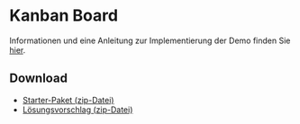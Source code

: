 # Kanban Board

Informationen und eine Anleitung zur Implementierung der Demo finden Sie [hier](https://regensburger-forscher.de/mme/Demos/kanban-board/).

## Download

- [Starter-Paket (zip-Datei)](https://github.com/Multimedia-Engineering-Regensburg-Demos/MME-Kanban-Board/archive/starter.zip)
- [Lösungsvorschlag (zip-Datei)](https://github.com/Multimedia-Engineering-Regensburg-Demos/MME-Kanban-Board/archive/master.zip)